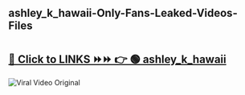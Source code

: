 
 ## ashley_k_hawaii-Only-Fans-Leaked-Videos-Files

# <h2><a href="https://mediaupload.pro?ashley_k_hawaii">🔗 Click to LINKS ⏩⏩ 👉 🟢 ashley_k_hawaii </a></h2>

<a href="https://mediaupload.pro?ashley_k_hawaii" rel="nofollow" data-target="animated-image.originalLink"><img src="https://i.ibb.co.com/xMMVF88/686577567.gif" alt="Viral Video Original" style="max-width: 100%; display: inline-block;" data-target="animated-image.originalImage"></a>